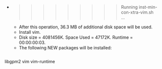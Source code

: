 * >>>>>>>>> Running inst-min-con-xtra-vim.sh ...
  * After this operation, 36.3 MB of additional disk space will be used.
  * Install vim.
  * Disk size = 4081456K. Space Used = 47172K. Runtime = 00:00:00:03.
  * The following NEW packages will be installed:
  ```bash
libgpm2 vim vim-runtime
  ```
